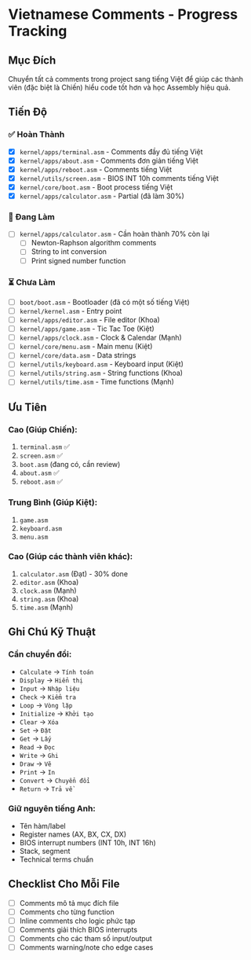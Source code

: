 # Vietnamese Comments - Progress Tracking

## Mục Đích

Chuyển tất cả comments trong project sang tiếng Việt để giúp các thành viên (đặc biệt là Chiến) hiểu code tốt hơn và học Assembly hiệu quả.

## Tiến Độ

### ✅ Hoàn Thành

- [x] `kernel/apps/terminal.asm` - Comments đầy đủ tiếng Việt
- [x] `kernel/apps/about.asm` - Comments đơn giản tiếng Việt
- [x] `kernel/apps/reboot.asm` - Comments tiếng Việt
- [x] `kernel/utils/screen.asm` - BIOS INT 10h comments tiếng Việt
- [x] `kernel/core/boot.asm` - Boot process tiếng Việt
- [x] `kernel/apps/calculator.asm` - Partial (đã làm 30%)

### 🔄 Đang Làm

- [ ] `kernel/apps/calculator.asm` - Cần hoàn thành 70% còn lại
  - [ ] Newton-Raphson algorithm comments
  - [ ] String to int conversion
  - [ ] Print signed number function

### ⏳ Chưa Làm

- [ ] `boot/boot.asm` - Bootloader (đã có một số tiếng Việt)
- [ ] `kernel/kernel.asm` - Entry point
- [ ] `kernel/apps/editor.asm` - File editor (Khoa)
- [ ] `kernel/apps/game.asm` - Tic Tac Toe (Kiệt)
- [ ] `kernel/apps/clock.asm` - Clock & Calendar (Mạnh)
- [ ] `kernel/core/menu.asm` - Main menu (Kiệt)
- [ ] `kernel/core/data.asm` - Data strings
- [ ] `kernel/utils/keyboard.asm` - Keyboard input (Kiệt)
- [ ] `kernel/utils/string.asm` - String functions (Khoa)
- [ ] `kernel/utils/time.asm` - Time functions (Mạnh)

## Ưu Tiên

### Cao (Giúp Chiến):

1. `terminal.asm` ✅
2. `screen.asm` ✅
3. `boot.asm` (đang có, cần review)
4. `about.asm` ✅
5. `reboot.asm` ✅

### Trung Bình (Giúp Kiệt):

1. `game.asm`
2. `keyboard.asm`
3. `menu.asm`

### Cao (Giúp các thành viên khác):

1. `calculator.asm` (Đạt) - 30% done
2. `editor.asm` (Khoa)
3. `clock.asm` (Mạnh)
4. `string.asm` (Khoa)
5. `time.asm` (Mạnh)

## Ghi Chú Kỹ Thuật

### Cần chuyển đổi:

- `Calculate` → `Tính toán`
- `Display` → `Hiển thị`
- `Input` → `Nhập liệu`
- `Check` → `Kiểm tra`
- `Loop` → `Vòng lặp`
- `Initialize` → `Khởi tạo`
- `Clear` → `Xóa`
- `Set` → `Đặt`
- `Get` → `Lấy`
- `Read` → `Đọc`
- `Write` → `Ghi`
- `Draw` → `Vẽ`
- `Print` → `In`
- `Convert` → `Chuyển đổi`
- `Return` → `Trả về`

### Giữ nguyên tiếng Anh:

- Tên hàm/label
- Register names (AX, BX, CX, DX)
- BIOS interrupt numbers (INT 10h, INT 16h)
- Stack, segment
- Technical terms chuẩn

## Checklist Cho Mỗi File

- [ ] Comments mô tả mục đích file
- [ ] Comments cho từng function
- [ ] Inline comments cho logic phức tạp
- [ ] Comments giải thích BIOS interrupts
- [ ] Comments cho các tham số input/output
- [ ] Comments warning/note cho edge cases
